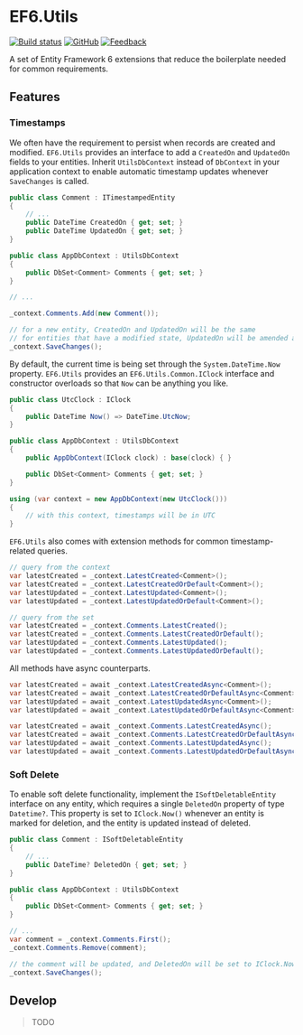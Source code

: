 # EF6.Utils

[![Build status](https://ci.appveyor.com/api/projects/status/7kiwadlsw5ew8es2?svg=true)](https://ci.appveyor.com/project/danielmpetrov/ef6-utils)
[![GitHub](https://img.shields.io/github/license/danielmpetrov/ef6.utils)](https://github.com/danielmpetrov/ef6.utils/blob/master/LICENSE)
[![Feedback](https://img.shields.io/badge/feedback-welcome-orange)](https://github.com/danielmpetrov/EF6.Utils/issues)

A set of Entity Framework 6 extensions that reduce the boilerplate needed for common requirements.

## Features

### Timestamps

We often have the requirement to persist when records are created and modified. `EF6.Utils` provides an interface to add a `CreatedOn` and `UpdatedOn` fields to your entities. Inherit `UtilsDbContext` instead of `DbContext` in your application context to enable automatic timestamp updates whenever `SaveChanges` is called.

```csharp
public class Comment : ITimestampedEntity
{
    // ...
    public DateTime CreatedOn { get; set; }
    public DateTime UpdatedOn { get; set; }
}

public class AppDbContext : UtilsDbContext
{
    public DbSet<Comment> Comments { get; set; }
}

// ...

_context.Comments.Add(new Comment());

// for a new entity, CreatedOn and UpdatedOn will be the same
// for entities that have a modified state, UpdatedOn will be amended accordingly
_context.SaveChanges();
```

By default, the current time is being set through the `System.DateTime.Now` property. `EF6.Utils` provides an `EF6.Utils.Common.IClock` interface and constructor overloads so that `Now` can be anything you like.

```csharp
public class UtcClock : IClock
{
    public DateTime Now() => DateTime.UtcNow;
}

public class AppDbContext : UtilsDbContext
{
    public AppDbContext(IClock clock) : base(clock) { }

    public DbSet<Comment> Comments { get; set; }
}

using (var context = new AppDbContext(new UtcClock()))
{
    // with this context, timestamps will be in UTC
}
```

`EF6.Utils` also comes with extension methods for common timestamp-related queries.

```csharp
// query from the context
var latestCreated = _context.LatestCreated<Comment>();
var latestCreated = _context.LatestCreatedOrDefault<Comment>();
var latestUpdated = _context.LatestUpdated<Comment>();
var latestUpdated = _context.LatestUpdatedOrDefault<Comment>();

// query from the set
var latestCreated = _context.Comments.LatestCreated();
var latestCreated = _context.Comments.LatestCreatedOrDefault();
var latestUpdated = _context.Comments.LatestUpdated();
var latestUpdated = _context.Comments.LatestUpdatedOrDefault();
```

All methods have async counterparts.

```csharp
var latestCreated = await _context.LatestCreatedAsync<Comment>();
var latestCreated = await _context.LatestCreatedOrDefaultAsync<Comment>();
var latestUpdated = await _context.LatestUpdatedAsync<Comment>();
var latestUpdated = await _context.LatestUpdatedOrDefaultAsync<Comment>();

var latestCreated = await _context.Comments.LatestCreatedAsync();
var latestCreated = await _context.Comments.LatestCreatedOrDefaultAsync();
var latestUpdated = await _context.Comments.LatestUpdatedAsync();
var latestUpdated = await _context.Comments.LatestUpdatedOrDefaultAsync();
```

### Soft Delete

To enable soft delete functionality, implement the `ISoftDeletableEntity` interface on any entity, which requires a single `DeletedOn` property of type `Datetime?`. This property is set to `IClock.Now()` whenever an entity is marked for deletion, and the entity is updated instead of deleted.

```csharp
public class Comment : ISoftDeletableEntity
{
    // ...
    public DateTime? DeletedOn { get; set; }
}

public class AppDbContext : UtilsDbContext
{
    public DbSet<Comment> Comments { get; set; }
}

// ...
var comment = _context.Comments.First();
_context.Comments.Remove(comment);

// the comment will be updated, and DeletedOn will be set to IClock.Now()
_context.SaveChanges();
```

## Develop

> TODO

